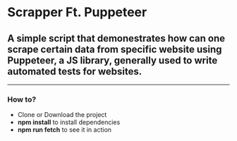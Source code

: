 # Scrapper Ft. Puppeteer
## A simple script that demonestrates how can one scrape certain data from specific website using Puppeteer, a JS library, generally used to write automated tests for websites.
---

### How to?
- Clone or Download the project
- **npm install** to install dependencies
- **npm run fetch** to see it in action
